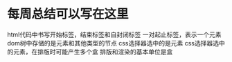 # 每周总结可以写在这里

html代码中书写开始标签，结束标签和自封闭标签
一对起止标签，表示一个元素
dom树中存储的是元素和其他类型的节点
css选择器选中的是元素
css选择器选中的元素，在排版时可能产生多个盒
排版和渲染的基本单位是盒